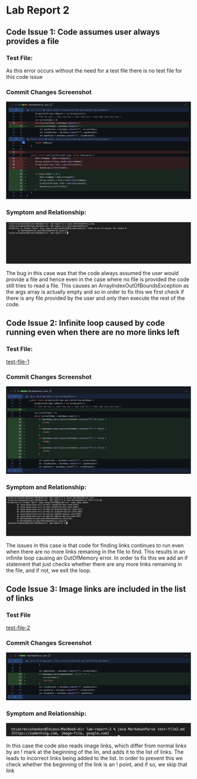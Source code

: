 # Lab Report 2

## Code Issue 1: Code assumes user always provides a file

### **Test File**:

As this error occurs without the need for a test file there is no test file for this code issue

### **Commit Changes Screenshot**

![first-commit](/commit-1.png)

### **Symptom and Relationship**:

![first-symptom](/symptom-1.png)

The bug in this case was that the code always assumed the user would provide a file and hence even in the case where no file is provided the code still
tries to read a file. This causes an ArrayIndexOutOfBoundsException as the args array is actually empty and so in order to fix this we first check if there 
is any file provided by the user and only then execute the rest of the code.

## Code Issue 2: Infinite loop caused by code running even when there are no more links left

### **Test File**:

[test-file-1](/test-file.md)

### **Commit Changes Screenshot**

![second-commit](/commit-2.png)

### **Symptom and Relationship**:

![second-symptom](/symptom-2.png)

The issues in this case is that code for finding links continues to run even when there are no more links remaning in the file to find. This results in an
infinite loop causing an OutOfMemory error. In order to fix this we add an if statement that just checks whether there are any more links remaining in the
file, and if not, we exit the loop.

## Code Issue 3: Image links are included in the list of links 

### **Test File**

[test-file-2](/test-file2.md)

### **Commit Changes Screenshot**

![third-commit](/commit-3.png)

### **Symptom and Relationship**:

![third-symptom](/symptom-3.png)

In this case the code also reads image links, which differ from normal links by an ! mark at the beginning of the lin, and adds it to the list of links.
The leads to incorrect links being added to the list. In order to prevent this we check whether the beginning of the link is an ! point, and if so, we
skip that link








